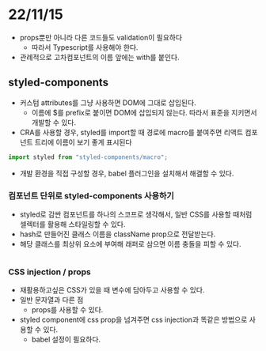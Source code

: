 # 22/11/15

- props뿐만 아니라 다른 코드들도 validation이 필요하다
	- 따라서 Typescript를 사용해야 한다.
- 관례적으로 고차컴포넌트의 이름 앞에는 with를 붙인다.

## styled-components

- 커스텀 attributes를 그냥 사용하면 DOM에 그대로 삽입된다.
	- 이름에 $를 prefix로 붙이면 DOM에 삽입되지 않는다. 따라서 표준을 지키면서 개발할 수 있다.
- CRA를 사용할 경우, styled를 import할 때 경로에 macro를 붙여주면 리액트 컴포넌트 트리에 이름이 보기 좋게 표시된다

```jsx
import styled from "styled-components/macro";
```

- 개발 환경을 직접 구성할 경우, babel 플러그인을 설치해서 해결할 수 있다.

### 컴포넌트 단위로 styled-components 사용하기

- styled로 감싼 컴포넌트를 하나의 스코프로 생각해서, 일반 CSS를 사용할 때처럼 셀렉터를 활용해 스타일링할 수 있다.
- hash로 만들어진 클래스 이름을 className prop으로 전달받는다.
- 해당 클래스를 최상위 요소에 부여해 래퍼로 삼으면 이름 충돌을 피할 수 있다.

```jsx

```

### CSS injection / props

- 재활용하고싶은 CSS가 있을 때 변수에 담아두고 사용할 수 있다.
- 일반 문자열과 다른 점
	- props를 사용할 수 있다.
- styled component에 css prop을 넘겨주면 css injection과 똑같은 방법으로 사용할 수 있다.
	- babel 설정이 필요하다.